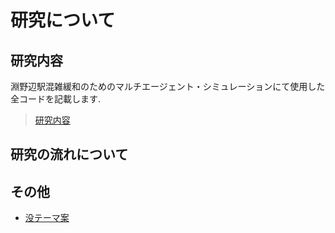 # 研究について

## 研究内容

淵野辺駅混雑緩和のためのマルチエージェント・シミュレーションにて使用した全コードを記載します.

> [研究内容](futinobe)

## 研究の流れについて

## その他

- [没テーマ案](src/banned_heme_plan.md)
